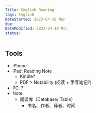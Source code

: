 ```yaml
---
Title: English Reading
tags: English
DateStarted: 2023-04-10 Mon
due:
DateModified: 2023-04-10 Mon
status:
---
```


## Tools

- iPhone
- iPad: Reading Note
  - Kindle?
  - PDF > Notability (阅读 + 手写笔记?)
- PC: ?
- Note
  - 阅读库（Database/ Table）
    - 书名、作者、译者、时间
